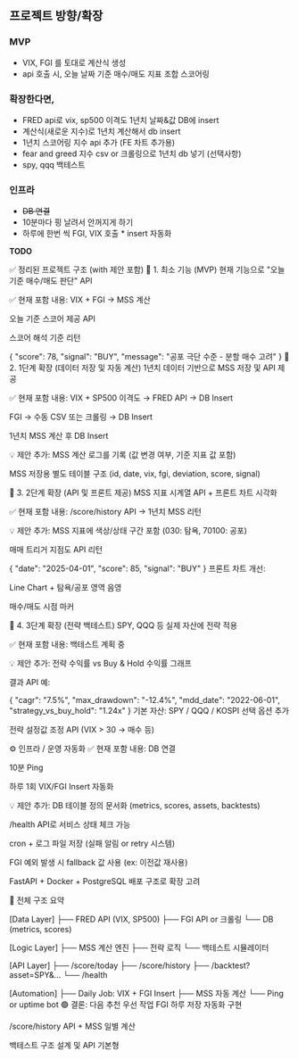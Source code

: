 ## 프로젝트 방향/확장
### MVP
- VIX, FGI 를 토대로 계산식 생성
- api 호출 시, 오늘 날짜 기준 매수/매도 지표 조합 스코어링

### 확장한다면, 
- FRED api로 vix, sp500 이격도 1년치 날짜&값 DB에 insert
- 계산식(새로운 지수)로 1년치 계산해서 db insert
- 1년치 스코어링 지수 api 추가 (FE 차트 추가용)
- fear and greed 지수 csv or 크롤링으로 1년치 db 넣기 (선택사항)
- spy, qqq 백테스트

### 인프라
- ~~DB 연결~~
- 10분마다 핑 날려서 안꺼지게 하기
- 하루에 한번 씩 FGI, VIX 호출 * insert 자동화


**TODO**


✅ 정리된 프로젝트 구조 (with 제안 포함)
📌 1. 최소 기능 (MVP)
현재 기능으로 "오늘 기준 매수/매도 판단" API

✅ 현재 포함 내용:
VIX + FGI → MSS 계산

오늘 기준 스코어 제공 API

 스코어 해석 기준 리턴

{
  "score": 78,
  "signal": "BUY",
  "message": "공포 극단 수준 - 분할 매수 고려"
}
📌 2. 1단계 확장 (데이터 저장 및 자동 계산)
1년치 데이터 기반으로 MSS 저장 및 API 제공

✅ 현재 포함 내용:
VIX + SP500 이격도 → FRED API → DB Insert

FGI → 수동 CSV 또는 크롤링 → DB Insert

1년치 MSS 계산 후 DB Insert

💡 제안 추가:
 MSS 계산 로그를 기록 (값 변경 여부, 기준 지표 값 포함)

 MSS 저장용 별도 테이블 구조 (id, date, vix, fgi, deviation, score, signal)

📌 3. 2단계 확장 (API 및 프론트 제공)
MSS 지표 시계열 API + 프론트 차트 시각화

✅ 현재 포함 내용:
/score/history API → 1년치 MSS 리턴

💡 제안 추가:
 MSS 지표에 색상/상태 구간 포함 (030: 탐욕, 70100: 공포)

 매매 트리거 지점도 API 리턴


{
  "date": "2025-04-01",
  "score": 85,
  "signal": "BUY"
}
 프론트 차트 개선:

Line Chart + 탐욕/공포 영역 음영

매수/매도 시점 마커

📌 4. 3단계 확장 (전략 백테스트)
SPY, QQQ 등 실제 자산에 전략 적용

✅ 현재 포함 내용:
백테스트 계획 중

💡 제안 추가:
 전략 수익률 vs Buy & Hold 수익률 그래프

 결과 API 예:

{
  "cagr": "7.5%",
  "max_drawdown": "-12.4%",
  "mdd_date": "2022-06-01",
  "strategy_vs_buy_hold": "1.24x"
}
 기본 자산: SPY / QQQ / KOSPI 선택 옵션 추가

 전략 설정값 조정 API (VIX > 30 → 매수 등)

⚙️ 인프라 / 운영 자동화
✅ 현재 포함 내용:
DB 연결

10분 Ping

하루 1회 VIX/FGI Insert 자동화

💡 제안 추가:
 DB 테이블 정의 문서화 (metrics, scores, assets, backtests)

 /health API로 서비스 상태 체크 가능

 cron + 로그 파일 저장 (실패 알림 or retry 시스템)

 FGI 예외 발생 시 fallback 값 사용 (ex: 이전값 재사용)

 FastAPI + Docker + PostgreSQL 배포 구조로 확장 고려

📌 전체 구조 요약

[Data Layer]
 ├── FRED API (VIX, SP500)
 ├── FGI API or 크롤링
 └── DB (metrics, scores)

[Logic Layer]
 ├── MSS 계산 엔진
 ├── 전략 로직
 └── 백테스트 시뮬레이터

[API Layer]
 ├── /score/today
 ├── /score/history
 ├── /backtest?asset=SPY&...
 └── /health

[Automation]
 ├── Daily Job: VIX + FGI Insert
 ├── MSS 자동 계산
 └── Ping or uptime bot
🟢 결론: 다음 추천 우선 작업
 FGI 하루 저장 자동화 구현

 /score/history API + MSS 일별 계산

 백테스트 구조 설계 및 API 기본형





